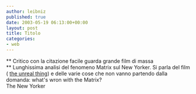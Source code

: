 ```yaml
---
author: leibniz
published: true
date: 2003-05-19 06:13:00+00:00
layout: post
title: Titolo
categories:
- web
---
```


 **   Critico con la citazione facile guarda grande film di massa   
** Lunghissima analisi del fenomeno Matrix sul New Yorker. Si parla del film ( [   the unreal thing](http://www.newyorker.com/critics/atlarge/?030519crat_atlarge)) e delle varie cose che non vanno partendo dalla domanda: what's wron with the Matrix?   
The New Yorker

